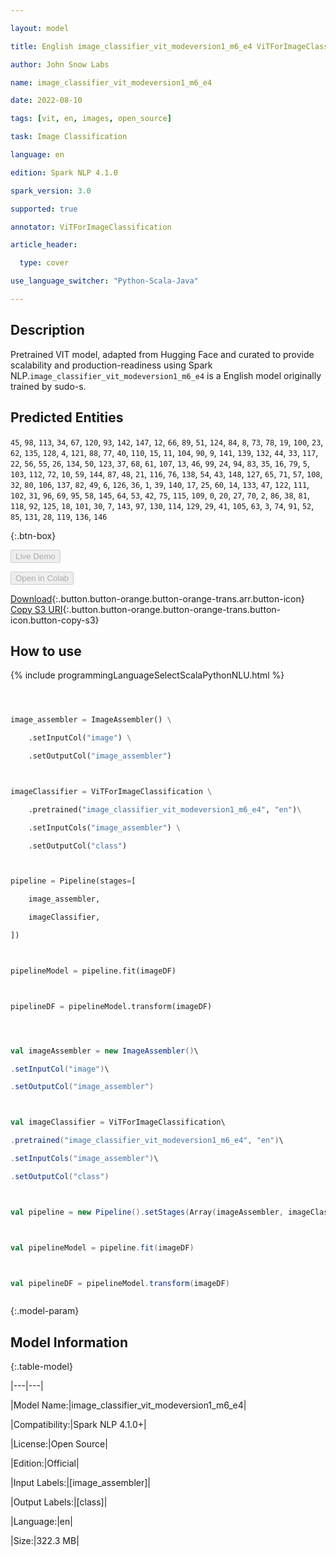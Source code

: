 ```yaml
---

layout: model

title: English image_classifier_vit_modeversion1_m6_e4 ViTForImageClassification from sudo-s

author: John Snow Labs

name: image_classifier_vit_modeversion1_m6_e4

date: 2022-08-10

tags: [vit, en, images, open_source]

task: Image Classification

language: en

edition: Spark NLP 4.1.0

spark_version: 3.0

supported: true

annotator: ViTForImageClassification

article_header:

  type: cover

use_language_switcher: "Python-Scala-Java"

---
```




## Description



Pretrained VIT  model, adapted from Hugging Face and curated to provide scalability and production-readiness using Spark NLP.`image_classifier_vit_modeversion1_m6_e4` is a English model originally trained by sudo-s.


## Predicted Entities

`45`, `98`, `113`, `34`, `67`, `120`, `93`, `142`, `147`, `12`, `66`, `89`, `51`, `124`, `84`, `8`, `73`, `78`, `19`, `100`, `23`, `62`, `135`, `128`, `4`, `121`, `88`, `77`, `40`, `110`, `15`, `11`, `104`, `90`, `9`, `141`, `139`, `132`, `44`, `33`, `117`, `22`, `56`, `55`, `26`, `134`, `50`, `123`, `37`, `68`, `61`, `107`, `13`, `46`, `99`, `24`, `94`, `83`, `35`, `16`, `79`, `5`, `103`, `112`, `72`, `10`, `59`, `144`, `87`, `48`, `21`, `116`, `76`, `138`, `54`, `43`, `148`, `127`, `65`, `71`, `57`, `108`, `32`, `80`, `106`, `137`, `82`, `49`, `6`, `126`, `36`, `1`, `39`, `140`, `17`, `25`, `60`, `14`, `133`, `47`, `122`, `111`, `102`, `31`, `96`, `69`, `95`, `58`, `145`, `64`, `53`, `42`, `75`, `115`, `109`, `0`, `20`, `27`, `70`, `2`, `86`, `38`, `81`, `118`, `92`, `125`, `18`, `101`, `30`, `7`, `143`, `97`, `130`, `114`, `129`, `29`, `41`, `105`, `63`, `3`, `74`, `91`, `52`, `85`, `131`, `28`, `119`, `136`, `146`



{:.btn-box}

<button class="button button-orange" disabled>Live Demo</button>

<button class="button button-orange" disabled>Open in Colab</button>

[Download](https://s3.amazonaws.com/auxdata.johnsnowlabs.com/public/models/image_classifier_vit_modeversion1_m6_e4_en_4.1.0_3.0_1660171803744.zip){:.button.button-orange.button-orange-trans.arr.button-icon}
[Copy S3 URI](s3://auxdata.johnsnowlabs.com/public/models/image_classifier_vit_modeversion1_m6_e4_en_4.1.0_3.0_1660171803744.zip){:.button.button-orange.button-orange-trans.button-icon.button-copy-s3}



## How to use







<div class="tabs-box" markdown="1">

{% include programmingLanguageSelectScalaPythonNLU.html %}

```python



image_assembler = ImageAssembler() \

    .setInputCol("image") \

    .setOutputCol("image_assembler")



imageClassifier = ViTForImageClassification \

    .pretrained("image_classifier_vit_modeversion1_m6_e4", "en")\

    .setInputCols("image_assembler") \

    .setOutputCol("class")



pipeline = Pipeline(stages=[

    image_assembler,

    imageClassifier,

])



pipelineModel = pipeline.fit(imageDF)



pipelineDF = pipelineModel.transform(imageDF)

```

```scala



val imageAssembler = new ImageAssembler()\

.setInputCol("image")\

.setOutputCol("image_assembler")



val imageClassifier = ViTForImageClassification\

.pretrained("image_classifier_vit_modeversion1_m6_e4", "en")\

.setInputCols("image_assembler")\

.setOutputCol("class")



val pipeline = new Pipeline().setStages(Array(imageAssembler, imageClassifier))



val pipelineModel = pipeline.fit(imageDF)



val pipelineDF = pipelineModel.transform(imageDF)



```

</div>



{:.model-param}

## Model Information



{:.table-model}

|---|---|

|Model Name:|image_classifier_vit_modeversion1_m6_e4|

|Compatibility:|Spark NLP 4.1.0+|

|License:|Open Source|

|Edition:|Official|

|Input Labels:|[image_assembler]|

|Output Labels:|[class]|

|Language:|en|

|Size:|322.3 MB|
